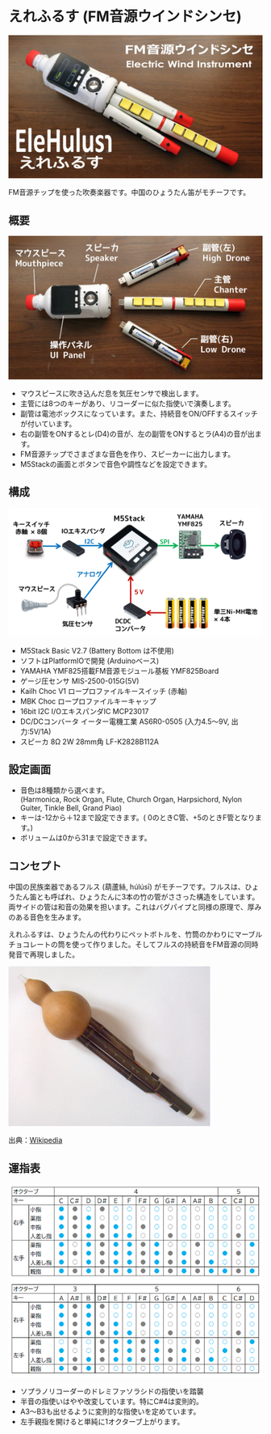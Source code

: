 # えれふるす (FM音源ウインドシンセ)
<img src="image/EleHulusi.jpg" width="512">

FM音源チップを使った吹奏楽器です。中国のひょうたん笛がモチーフです。  
<!-- The wind synthesizer inspired by Chinese gourd flute. -->

## 概要

<img src="image/EleHulusi_2.jpg" width="512">

- マウスピースに吹き込んだ息を気圧センサで検出します。
- 主管には8つのキーがあり、リコーダーに似た指使いで演奏します。
- 副管は電池ボックスになっています。また、持続音をON/OFFするスイッチが付いています。
- 右の副管をONするとレ(D4)の音が、左の副管をONするとラ(A4)の音が出ます。
- FM音源チップでさまざまな音色を作り、スピーカーに出力します。
- M5Stackの画面とボタンで音色や調性などを設定できます。

<!--
The air pressure sensor detects the breath blown into the bottle. The center pipe has keys to play a melody. Outer pipes have battery boxes and switches that turn on/off the sustained sounds. The FM synthesizer produces various timbres and outputs them to the speaker.
-->

## 構成
<img src="image/overview.png" width="640">

- M5Stack Basic V2.7 (Battery Bottom は不使用)
- ソフトはPlatformIOで開発 (Arduinoベース)
- YAMAHA YMF825搭載FM音源モジュール基板 YMF825Board
- ゲージ圧センサ MIS-2500-015G(5V) 
- Kailh Choc V1 ロープロファイルキースイッチ (赤軸)
- MBK Choc ロープロファイルキーキャップ
- 16bit I2C I/OエキスパンダIC MCP23017
- DC/DCコンバータ イーター電機工業 AS6R0-0505 (入力4.5～9V, 出力:5V/1A) 
- スピーカ 8Ω 2W 28mm角 LF-K2828B112A

## 設定画面
- 音色は8種類から選べます。<br>(Harmonica, Rock Organ, Flute, Church Organ, Harpsichord, Nylon Guiter, Tinkle Bell, Grand Piao)
- キーは-12から＋12まで設定できます。( 0のときC管、+5のときF管となります。)
- ボリュームは0から31まで設定できます。

## コンセプト
中国の民族楽器であるフルス (葫蘆絲, húlúsī) がモチーフです。フルスは、ひょうたん笛とも呼ばれ、ひょうたんに3本の竹の管がささった構造をしています。両サイドの管は和音の効果を担います。これはバグパイプと同様の原理で、厚みのある音色を生みます。

えれふるすは、ひょうたんの代わりにペットボトルを、竹筒のかわりにマーブルチョコレートの筒を使って作りました。そしてフルスの持続音をFM音源の同時発音で再現しました。

<!--
EleHulusi is inspired by the hulusi that is a Chinese traditional instrument known as the gourd flute. The hulusi is consist of a gourd bottle and three bamboo pipes. The outer pipes makes a harmonic effect. It is the same principle as bagpipes.

EleHulusi is made of a plastic bottle and paper pipes instead of a gourd bottle and bamboo pipes. The polyphonic FM synthesizer reproduces the harmonic effect of the hulusi.
-->

![フルス](image/hulusi.jpg) 

出典：[Wikipedia](https://ja.wikipedia.org/wiki/%E3%81%B2%E3%82%87%E3%81%86%E3%81%9F%E3%82%93%E7%AC%9B)

## 運指表
![構成図](image/finger.png)
- ソプラノリコーダーのドレミファソラシドの指使いを踏襲
- 半音の指使いはやや改変しています。特にC#4は変則的。
- A3～B3も出せるように変則的な指使いを定めています。
- 左手親指を開けると単純に1オクターブ上がります。

